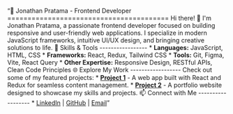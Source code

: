 “💼 Jonathan Pratama - Frontend Developer ======================================== Hi there! 👋 I'm Jonathan Pratama, a passionate frontend developer focused on building responsive and user-friendly web applications. I specialize in modern JavaScript frameworks, intuitive UI/UX design, and bringing creative solutions to life. 🚀 Skills & Tools ----------------- * **Languages:** JavaScript, HTML, CSS * **Frameworks:** React, Redux, Tailwind CSS * **Tools:** Git, Figma, Vite, React Query * **Other Expertise:** Responsive Design, RESTful APIs, Clean Code Principles 🌐 Explore My Work ------------------ Check out some of my featured projects: * **[Project 1](#)** - A web app built with React and Redux for seamless content management. * **[Project 2](#)** - A portfolio website designed to showcase my skills and projects. 📫 Connect with Me ------------------ * [LinkedIn](#) | [GitHub](#) | [Email](#)”


